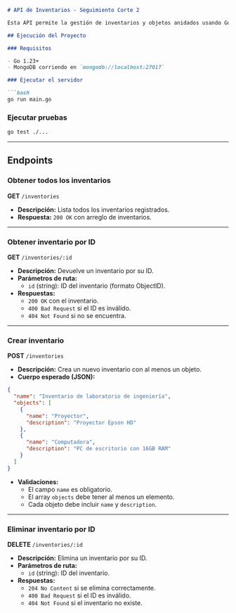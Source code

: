 ```markdown
# API de Inventarios - Seguimiento Corte 2

Esta API permite la gestión de inventarios y objetos anidados usando Go, Echo y MongoDB.

## Ejecución del Proyecto

### Requisitos

- Go 1.23+
- MongoDB corriendo en `mongodb://localhost:27017`

### Ejecutar el servidor

```bash
go run main.go
```
### Ejecutar pruebas
```bash
go test ./...
```
---

## Endpoints

### Obtener todos los inventarios

**GET** `/inventories`  
- **Descripción:** Lista todos los inventarios registrados.
- **Respuesta:** `200 OK` con arreglo de inventarios.

---

### Obtener inventario por ID

**GET** `/inventories/:id`  
- **Descripción:** Devuelve un inventario por su ID.
- **Parámetros de ruta:**  
  - `id` (string): ID del inventario (formato ObjectID).
- **Respuestas:**  
  - `200 OK` con el inventario.  
  - `400 Bad Request` si el ID es inválido.  
  - `404 Not Found` si no se encuentra.

---

### Crear inventario

**POST** `/inventories`  
- **Descripción:** Crea un nuevo inventario con al menos un objeto.
- **Cuerpo esperado (JSON):**

```json
{
  "name": "Inventario de laboratorio de ingeniería",
  "objects": [
    {
      "name": "Proyector",
      "description": "Proyector Epson HD"
    },
    {
      "name": "Computadora",
      "description": "PC de escritorio con 16GB RAM"
    }
  ]
}
```

- **Validaciones:**
  - El campo `name` es obligatorio.
  - El array `objects` debe tener al menos un elemento.
  - Cada objeto debe incluir `name` y `description`.

---

### Eliminar inventario por ID

**DELETE** `/inventories/:id`  
- **Descripción:** Elimina un inventario por su ID.
- **Parámetros de ruta:**  
  - `id` (string): ID del inventario.
- **Respuestas:**  
  - `204 No Content` si se elimina correctamente.  
  - `400 Bad Request` si el ID es inválido.  
  - `404 Not Found` si el inventario no existe.
```